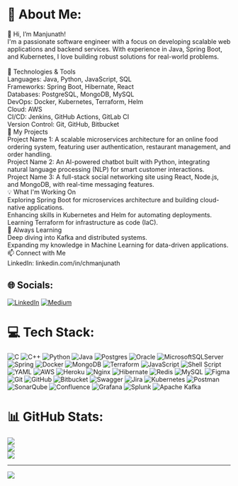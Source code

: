 # 💫 About Me:
👋 Hi, I’m Manjunath!<br>I'm a passionate software engineer with a focus on developing scalable web applications and backend services. With experience in Java, Spring Boot, and Kubernetes, I love building robust solutions for real-world problems.<br><br>🔧 Technologies & Tools<br>Languages: Java, Python, JavaScript, SQL<br>Frameworks: Spring Boot, Hibernate, React<br>Databases: PostgreSQL, MongoDB, MySQL<br>DevOps: Docker, Kubernetes, Terraform, Helm<br>Cloud: AWS<br>CI/CD: Jenkins, GitHub Actions, GitLab CI<br>Version Control: Git, GitHub, Bitbucket<br> 
🚀 My Projects<br>Project Name 1: A scalable microservices architecture for an online food ordering system, featuring user authentication, restaurant management, and order handling.<br>Project Name 2: An AI-powered chatbot built with Python, integrating natural language processing (NLP) for smart customer interactions.<br>Project Name 3: A full-stack social networking site using React, Node.js, and MongoDB, with real-time messaging features.<br>💡 
What I'm Working On<br>Exploring Spring Boot for microservices architecture and building cloud-native applications.<br>Enhancing skills in Kubernetes and Helm for automating deployments.<br>Learning Terraform for infrastructure as code (IaC).<br>🌱 Always Learning<br>Deep diving into Kafka and distributed systems.<br>Expanding my knowledge in Machine Learning for data-driven applications.<br>📫 Connect with Me<br>LinkedIn: linkedin.com/in/chmanjunath<br>


## 🌐 Socials:
[![LinkedIn](https://img.shields.io/badge/LinkedIn-%230077B5.svg?logo=linkedin&logoColor=white)](https://linkedin.com/in/chmanjunath) [![Medium](https://img.shields.io/badge/Medium-12100E?logo=medium&logoColor=white)](https://medium.com/@manjubvb047) 

# 💻 Tech Stack:
![C](https://img.shields.io/badge/c-%2300599C.svg?style=for-the-badge&logo=c&logoColor=white) ![C++](https://img.shields.io/badge/c++-%2300599C.svg?style=for-the-badge&logo=c%2B%2B&logoColor=white) ![Python](https://img.shields.io/badge/python-3670A0?style=for-the-badge&logo=python&logoColor=ffdd54) ![Java](https://img.shields.io/badge/java-%23ED8B00.svg?style=for-the-badge&logo=openjdk&logoColor=white) ![Postgres](https://img.shields.io/badge/postgres-%23316192.svg?style=for-the-badge&logo=postgresql&logoColor=white) ![Oracle](https://img.shields.io/badge/Oracle-F80000?style=for-the-badge&logo=oracle&logoColor=white) ![MicrosoftSQLServer](https://img.shields.io/badge/Microsoft%20SQL%20Server-CC2927?style=for-the-badge&logo=microsoft%20sql%20server&logoColor=white) ![Spring](https://img.shields.io/badge/spring-%236DB33F.svg?style=for-the-badge&logo=spring&logoColor=white) ![Docker](https://img.shields.io/badge/docker-%230db7ed.svg?style=for-the-badge&logo=docker&logoColor=white) ![MongoDB](https://img.shields.io/badge/MongoDB-%234ea94b.svg?style=for-the-badge&logo=mongodb&logoColor=white) ![Terraform](https://img.shields.io/badge/terraform-%235835CC.svg?style=for-the-badge&logo=terraform&logoColor=white) ![JavaScript](https://img.shields.io/badge/javascript-%23323330.svg?style=for-the-badge&logo=javascript&logoColor=%23F7DF1E) ![Shell Script](https://img.shields.io/badge/shell_script-%23121011.svg?style=for-the-badge&logo=gnu-bash&logoColor=white) ![YAML](https://img.shields.io/badge/yaml-%23ffffff.svg?style=for-the-badge&logo=yaml&logoColor=151515) ![AWS](https://img.shields.io/badge/AWS-%23FF9900.svg?style=for-the-badge&logo=amazon-aws&logoColor=white) ![Heroku](https://img.shields.io/badge/heroku-%23430098.svg?style=for-the-badge&logo=heroku&logoColor=white) ![Nginx](https://img.shields.io/badge/nginx-%23009639.svg?style=for-the-badge&logo=nginx&logoColor=white) ![Hibernate](https://img.shields.io/badge/Hibernate-59666C?style=for-the-badge&logo=Hibernate&logoColor=white) ![Redis](https://img.shields.io/badge/redis-%23DD0031.svg?style=for-the-badge&logo=redis&logoColor=white) ![MySQL](https://img.shields.io/badge/mysql-4479A1.svg?style=for-the-badge&logo=mysql&logoColor=white) ![Figma](https://img.shields.io/badge/figma-%23F24E1E.svg?style=for-the-badge&logo=figma&logoColor=white) ![Git](https://img.shields.io/badge/git-%23F05033.svg?style=for-the-badge&logo=git&logoColor=white) ![GitHub](https://img.shields.io/badge/github-%23121011.svg?style=for-the-badge&logo=github&logoColor=white) ![Bitbucket](https://img.shields.io/badge/bitbucket-%230047B3.svg?style=for-the-badge&logo=bitbucket&logoColor=white) ![Swagger](https://img.shields.io/badge/-Swagger-%23Clojure?style=for-the-badge&logo=swagger&logoColor=white) ![Jira](https://img.shields.io/badge/jira-%230A0FFF.svg?style=for-the-badge&logo=jira&logoColor=white) ![Kubernetes](https://img.shields.io/badge/kubernetes-%23326ce5.svg?style=for-the-badge&logo=kubernetes&logoColor=white) ![Postman](https://img.shields.io/badge/Postman-FF6C37?style=for-the-badge&logo=postman&logoColor=white) ![SonarQube](https://img.shields.io/badge/SonarQube-black?style=for-the-badge&logo=sonarqube&logoColor=4E9BCD) ![Confluence](https://img.shields.io/badge/confluence-%23172BF4.svg?style=for-the-badge&logo=confluence&logoColor=white) ![Grafana](https://img.shields.io/badge/grafana-%23F46800.svg?style=for-the-badge&logo=grafana&logoColor=white) ![Splunk](https://img.shields.io/badge/splunk-%23000000.svg?style=for-the-badge&logo=splunk&logoColor=white) ![Apache Kafka](https://img.shields.io/badge/Apache%20Kafka-000?style=for-the-badge&logo=apachekafka)
# 📊 GitHub Stats:
![](https://github-readme-stats.vercel.app/api?username=chandler032&theme=dark&hide_border=false&include_all_commits=true&count_private=true)<br/>
![](https://github-readme-streak-stats.herokuapp.com/?user=chandler032&theme=dark&hide_border=false)<br/>
![](https://github-readme-stats.vercel.app/api/top-langs/?username=chandler032&theme=dark&hide_border=false&include_all_commits=true&count_private=true&layout=compact)

---
[![](https://visitcount.itsvg.in/api?id=chandler032&icon=0&color=0)](https://visitcount.itsvg.in)

<!-- Proudly created with GPRM ( https://gprm.itsvg.in ) -->
